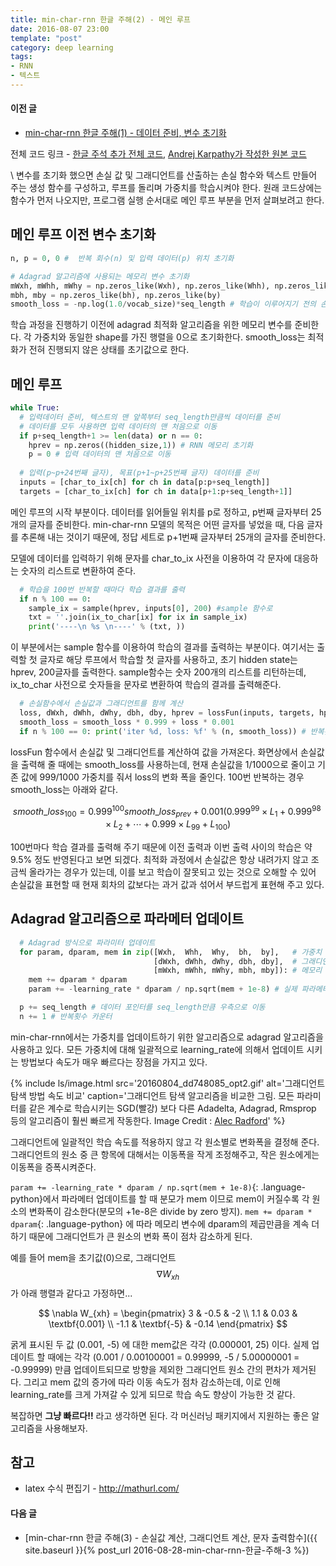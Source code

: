 ```yaml
---
title: min-char-rnn 한글 주해(2) - 메인 루프
date: 2016-08-07 23:00
template: "post"
category: deep learning
tags:
- RNN
- 텍스트
---
```


#### 이전 글

* [min-char-rnn 한글 주해(1) - 데이터 준비, 변수 초기화](2016-08-02-min-char-rnn-한글-주해-1)

전체 코드 링크 - [한글 주석 추가 전체 코드](https://gist.github.com/MinjeJeon/8f50693f0a986419ab2dda35753acb1f), [Andrej Karpathy가 작성한 원본 코드](https://gist.github.com/karpathy/d4dee566867f8291f086)

\\
변수를 초기화 했으면 손실 값 및 그래디언트를 산출하는 손실 함수와 텍스트 만들어 주는 생성 함수를 구성하고, 루프를 돌리며 가중치를 학습시켜야 한다. 원래 코드상에는 함수가 먼저 나오지만, 프로그램 실행 순서대로 메인 루프 부분을 먼저 살펴보려고 한다.

## 메인 루프 이전 변수 초기화 

```python
n, p = 0, 0 #  반복 회수(n) 및 입력 데이터(p) 위치 초기화 

# Adagrad 알고리즘에 사용되는 메모리 변수 초기화
mWxh, mWhh, mWhy = np.zeros_like(Wxh), np.zeros_like(Whh), np.zeros_like(Why)
mbh, mby = np.zeros_like(bh), np.zeros_like(by) 
smooth_loss = -np.log(1.0/vocab_size)*seq_length # 학습이 이루어지기 전의 손실값
```

학습 과정을 진행하기 이전에 adagrad 최적화 알고리즘을 위한 메모리 변수를 준비한다. 각 가중치와 동일한 shape를 가진 행렬을 0으로 초기화한다. smooth\_loss는 최적화가 전혀 진행되지 않은 상태를 초기값으로 한다.

## 메인 루프

```python
while True:
  # 입력데이터 준비, 텍스트의 맨 앞쪽부터 seq_length만큼씩 데이터를 준비
  # 데이터를 모두 사용하면 입력 데이터의 맨 처음으로 이동
  if p+seq_length+1 >= len(data) or n == 0: 
    hprev = np.zeros((hidden_size,1)) # RNN 메모리 초기화
    p = 0 # 입력 데이터의 맨 처음으로 이동
  
  # 입력(p~p+24번째 글자), 목표(p+1~p+25번째 글자) 데이터를 준비 
  inputs = [char_to_ix[ch] for ch in data[p:p+seq_length]]
  targets = [char_to_ix[ch] for ch in data[p+1:p+seq_length+1]]
```

메인 루프의 시작 부분이다. 데이터를 읽어들일 위치를 p로 정하고, p번째 글자부터 25개의 글자를 준비한다. min-char-rnn 모델의 목적은 어떤 글자를 넣었을 때, 다음 글자를 추론해 내는 것이기 때문에, 정답 세트로 p+1번째 글자부터 25개의 글자를 준비한다.

모델에 데이터를 입력하기 위해 문자를 char_to_ix 사전을 이용하여 각 문자에 대응하는 숫자의 리스트로 변환하여 준다. 

```python
  # 학습을 100번 반복할 때마다 학습 결과를 출력
  if n % 100 == 0:
    sample_ix = sample(hprev, inputs[0], 200) #sample 함수로 
    txt = ''.join(ix_to_char[ix] for ix in sample_ix)
    print('----\n %s \n----' % (txt, ))
```

이 부분에서는 sample 함수를 이용하여 학습의 결과를 출력하는 부분이다. 여기서는 출력할 첫 글자로 해당 루프에서 학습할 첫 글자를 사용하고, 초기 hidden state는 hprev, 200글자를 출력한다. sample함수는 숫자 200개의 리스트를 리턴하는데, ix_to_char 사전으로 숫자들을 문자로 변환하여 학습의 결과를 출력해준다.

```python
  # 손실함수에서 손실값과 그래디언트를 함께 계산
  loss, dWxh, dWhh, dWhy, dbh, dby, hprev = lossFun(inputs, targets, hprev)
  smooth_loss = smooth_loss * 0.999 + loss * 0.001
  if n % 100 == 0: print('iter %d, loss: %f' % (n, smooth_loss)) # 반복횟수, 손실 출력
```

lossFun 함수에서 손실값 및 그래디언트를 계산하여 값을 가져온다. 화면상에서 손실값을 출력해 줄 때에는 smooth\_loss를 사용하는데, 현재 손실값을 1/1000으로 줄이고 기존 값에 999/1000 가중치를 줘서 loss의 변화 폭을 줄인다. 100번 반복하는 경우 smooth\_loss는 아래와 같다. 

$$
smooth\_loss_{100} = 0.999^{100} smooth\_loss_{prev} + 0.001 \left (  0.999^{99}\times L_{1} + 0.999^{98}\times L_{2} + \cdots +  0.999 \times L_{99} + L_{100} \right )
$$

100번마다 학습 결과를 출력해 주기 때문에 이전 출력과 이번 출력 사이의 학습은 약 9.5% 정도 반영된다고 보면 되겠다. 최적화 과정에서 손실값은 항상 내려가지 않고 조금씩 올라가는 경우가 있는데, 이를 보고 학습이 잘못되고 있는 것으로 오해할 수 있어 손실값을 표현할 때 현재 회차의 값보다는 과거 값과 섞어서 부드럽게 표현해 주고 있다.

## Adagrad 알고리즘으로 파라메터 업데이트

```python
  # Adagrad 방식으로 파라미터 업데이트
  for param, dparam, mem in zip([Wxh,  Whh,  Why,  bh,  by],   # 가중치
                                [dWxh, dWhh, dWhy, dbh, dby],  # 그래디언트
                                [mWxh, mWhh, mWhy, mbh, mby]): # 메모리 
    mem += dparam * dparam
    param += -learning_rate * dparam / np.sqrt(mem + 1e-8) # 실제 파라메터 업데이트

  p += seq_length # 데이터 포인터를 seq_length만큼 우측으로 이동
  n += 1 # 반복횟수 카운터
```

min-char-rnn에서는 가중치를 업데이트하기 위한 알고리즘으로 adagrad 알고리즘을 사용하고 있다. 모든 가중치에 대해 일괄적으로 learning_rate에 의해서 업데이트 시키는 방법보다 속도가 매우 빠르다는 장점을 가지고 있다.

{% include ls/image.html
   src='20160804_dd748085_opt2.gif'
   alt='그래디언트 탐색 방법 속도 비교'
   caption='그래디언트 탐색 알고리즘을 비교한 그림. 모든 파라미터를 같은 계수로 학습시키는 SGD(빨강) 보다 다른 Adadelta, Adagrad, Rmsprop 등의 알고리즘이 훨씬 빠르게 작동한다. Image Credit : <a href="https://twitter.com/alecrad" target="_blank">Alec Radford</a>' %}

그래디언트에 일괄적인 학습 속도를 적용하지 않고 각 원소별로 변화폭을 결정해 준다. 그래디언트의 원소 중 큰 항목에 대해서는 이동폭을 작게 조정해주고, 작은 원소에게는 이동폭을 증폭시켜준다. 

`param += -learning_rate * dparam / np.sqrt(mem + 1e-8)`{: .language-python}에서 파라메터 업데이트를 할 때 분모가 mem 이므로 mem이 커질수록 각 원소의 변화폭이 감소한다(분모의 +1e-8은 divide by zero 방지). `mem += dparam * dparam`{: .language-python} 에 따라 메모리 변수에 dparam의 제곱만큼을 계속 더하기 때문에 그래디언트가 큰 원소의 변화 폭이 점차 감소하게 된다. 

예를 들어 mem을 초기값(0)으로, 그래디언트 $$\nabla W_{xh}$$가 아래 행렬과 같다고 가정하면...

$$
\nabla W_{xh} = \begin{pmatrix}
3 & -0.5 & -2 \\ 
1.1 & 0.03 & \textbf{0.001} \\ 
-1.1 & \textbf{-5} & -0.14
\end{pmatrix}
$$

굵게 표시된 두 값 (0.001, -5) 에 대한 mem값은 각각 (0.000001, 25) 이다. 실제 업데이트 할 때에는 각각 (0.001 / 0.00100001 = 0.99999, -5 / 5.00000001 = -0.99999) 만큼 업데이트되므로 방향을 제외한 그래디언트 원소 간의 편차가 제거된다. 그리고 mem 값의 증가에 따라 이동 속도가 점차 감소하는데, 이로 인해 learning_rate를 크게 가져갈 수 있게 되므로 학습 속도 향상이 가능한 것 같다.

복잡하면 **그냥 빠르다!!** 라고 생각하면 된다. 각 머신러닝 패키지에서 지원하는 좋은 알고리즘을 사용해보자.

## 참고

<!-- * cs231n 강좌 Cross-entropy 부분 - <http://cs231n.github.io/linear-classify/#softmax-classifier> -->
* latex 수식 편집기 - <http://mathurl.com/>

#### 다음 글

* [min-char-rnn 한글 주해(3) - 손실값 계산, 그래디언트 계산, 문자 출력함수]({{ site.baseurl }}{% post_url 2016-08-28-min-char-rnn-한글-주해-3 %})
